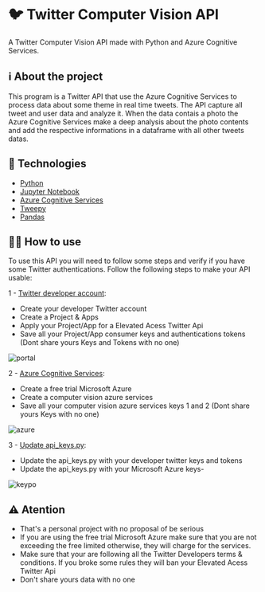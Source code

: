 # 🐦 Twitter Computer Vision API

A Twitter Computer Vision API made with Python and Azure Cognitive Services.

## ℹ️ About the project

This program is a Twitter API that use the Azure Cognitive Services to process data about some theme in real time tweets. The API capture all tweet and user data and analyze it. When the data contais a photo the Azure Cognitive Services make a deep analysis about the photo contents and add the respective informations in a dataframe with all other tweets datas.

## 📝 Technologies

- [Python](https://www.python.org/)
- [Jupyter Notebook](https://jupyter.org/)
- [Azure Cognitive Services](https://azure.microsoft.com/en-us/services/cognitive-services/?&ef_id=Cj0KCQiAweaNBhDEARIsAJ5hwbeSipQV3ImP73fyVq2UnnsD40fUa_rrCvtMYzsIb6o2jVKFsdMZegkaAmYVEALw_wcB:G:s&OCID=AID2200154_SEM_Cj0KCQiAweaNBhDEARIsAJ5hwbeSipQV3ImP73fyVq2UnnsD40fUa_rrCvtMYzsIb6o2jVKFsdMZegkaAmYVEALw_wcB:G:s&gclid=Cj0KCQiAweaNBhDEARIsAJ5hwbeSipQV3ImP73fyVq2UnnsD40fUa_rrCvtMYzsIb6o2jVKFsdMZegkaAmYVEALw_wcB)
- [Tweepy](https://docs.tweepy.org/en/stable/)
- [Pandas](https://pandas.pydata.org/)

## 👨‍🏫 How to use

To use this API you will need to follow some steps and verify if you have some Twitter authentications. Follow the following steps to make your API usable:

1 - [Twitter developer account](https://developer.twitter.com/en):
- Create your developer Twitter account 
- Create a Project & Apps
- Apply your Project/App for a Elevated Acess Twitter Api
- Save all your Project/App consumer keys and authentications tokens (Dont share yours Keys and Tokens with no one)

![portal](https://user-images.githubusercontent.com/80853300/146190824-7a0c2f08-21be-4d82-b726-1122d563ec2f.png)

2 - [Azure Cognitive Services](https://azure.microsoft.com/en-us/services/cognitive-services/?&ef_id=Cj0KCQiAweaNBhDEARIsAJ5hwbeCWuAXf9lRtUeALTSD4k_dZxtU-t16Js5RpJnntKpzFI62UP37aVUaAmy8EALw_wcB:G:s&OCID=AID2200154_SEM_Cj0KCQiAweaNBhDEARIsAJ5hwbeCWuAXf9lRtUeALTSD4k_dZxtU-t16Js5RpJnntKpzFI62UP37aVUaAmy8EALw_wcB:G:s&gclid=Cj0KCQiAweaNBhDEARIsAJ5hwbeCWuAXf9lRtUeALTSD4k_dZxtU-t16Js5RpJnntKpzFI62UP37aVUaAmy8EALw_wcB):
- Create a free trial Microsoft Azure
- Create a computer vision azure services 
- Save all your computer vision azure services keys 1 and 2 (Dont share yours Keys with no one)

![azure](https://user-images.githubusercontent.com/80853300/146192045-7c0e5764-30d5-4648-8830-46417ce69214.png)

3 - [Update api_keys.py](https://github.com/Dufyz/Twitter_ComputerVision_API/blob/main/api_keys.py):
- Update the api_keys.py with your developer twitter keys and tokens
- Update the api_keys.py with your Microsoft Azure keys-

![keypo](https://user-images.githubusercontent.com/80853300/146192386-318d1c47-a4cb-4c91-a18f-1d3cf2794516.png)

## ⚠️ Atention

- That's a personal project with no proposal of be serious
- If you are using the free trial Microsoft Azure make sure that you are not exceeding the free limited otherwise, they will charge for the services.
- Make sure that your are following all the Twitter Developers terms & conditions. If you broke some rules they will ban your Elevated Acess Twitter Api
- Don't share yours data with no one
